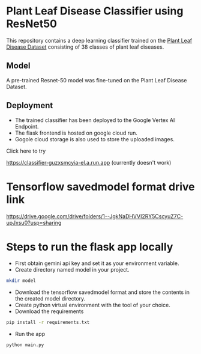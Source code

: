 # Plant Leaf Disease Classifier using ResNet50

This repository contains a deep learning classifier trained on the [Plant Leaf Disease Dataset](https://www.kaggle.com/datasets/vipoooool/new-plant-diseases-dataset) consisting of 38 classes of plant leaf diseases. 

## Model 

A pre-trained Resnet-50 model was fine-tuned on the Plant Leaf Disease Dataset.

## Deployment

* The trained classifier has been deployed to the Google Vertex AI Endpoint. 
* The flask frontend is hosted on google cloud run.
* Gogole cloud storage is also used to store the uploaded images.

Click here to try

https://classifier-guzxsmcyia-el.a.run.app (currently doesn't work)

# Tensorflow savedmodel format drive link

https://drive.google.com/drive/folders/1--JgkNaDHVVI2RY5CscyuZ7C-upJxsu0?usp=sharing

# Steps to run the flask app locally

* First obtain gemini api key and set it as your environment variable.
* Create directory named model in your project.
```bash
mkdir model
```
* Download the tensorflow savedmodel format and store the contents in the created model directory.
* Create python virtual environment with the tool of your choice.
* Download the requirements

```bash
pip install -r requirements.txt
```
* Run the app
  
```bash
python main.py
```
